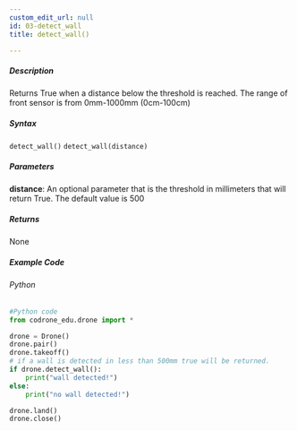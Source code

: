 ```yaml
---
custom_edit_url: null
id: 03-detect_wall
title: detect_wall()

---
```


##### Description

Returns True when a distance below the threshold is reached. The range of front sensor is from 0mm-1000mm (0cm-100cm)


##### Syntax
```detect_wall()```
```detect_wall(distance)```

##### Parameters
**distance**: An optional parameter that is the threshold in millimeters that will return True. The default value is 500

##### Returns

None

##### Example Code
###### Python
```python
#Python code
from codrone_edu.drone import *

drone = Drone()
drone.pair()
drone.takeoff()
# if a wall is detected in less than 500mm true will be returned.
if drone.detect_wall():
    print("wall detected!")
else:
    print("no wall detected!")

drone.land()
drone.close()
```
